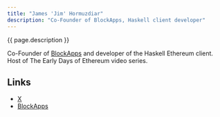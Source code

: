 ```yaml
---
title: "James 'Jim' Hormuzdiar"
description: "Co-Founder of BlockApps, Haskell client developer"
---
```


{{ page.description }}

Co-Founder of [BlockApps](https://blockapps.net) and developer of the Haskell Ethereum client. Host of The Early Days of Ethereum video series.

## Links

- [X](https://x.com/JamshidHormuz)
- [BlockApps](https://blockapps.net)
